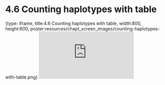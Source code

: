 # 4.6 Counting haplotypes with table
 
{type: iframe, title:4.6 Counting haplotypes with table, width:800, height:600, poster:resources/chapt_screen_images/counting-haplotypes-with-table.png}
![](https://mccoy-lab.github.io/hgv_modules/no_toc/counting-haplotypes-with-table.html)
 

 
